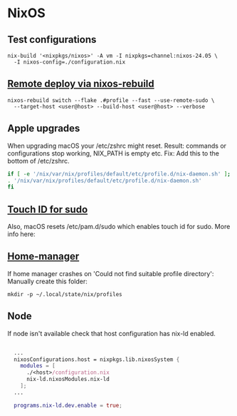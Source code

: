 # NixOS

## Test configurations

```console
nix-build '<nixpkgs/nixos>' -A vm -I nixpkgs=channel:nixos-24.05 \
  -I nixos-config=./configuration.nix
```

## [Remote deploy via nixos-rebuild](https://nixos.wiki/wiki/Nixos-rebuild)

```console
nixos-rebuild switch --flake .#profile --fast --use-remote-sudo \
  --target-host <user@host> --build-host <user@host> --verbose
```

## Apple upgrades

When upgrading macOS your /etc/zshrc might reset.
Result: commands or configurations stop working, NIX_PATH is empty etc.
Fix: Add this to the bottom of /etc/zshrc.

```zsh
if [ -e '/nix/var/nix/profiles/default/etc/profile.d/nix-daemon.sh' ]; then
. '/nix/var/nix/profiles/default/etc/profile.d/nix-daemon.sh'
fi

```

## [Touch ID for sudo](https://daiderd.com/nix-darwin/manual/index.html#opt-security.pam.enableSudoTouchIdAuth)

Also, macOS resets /etc/pam.d/sudo which enables touch id for sudo.
More info here:

## [Home-manager](https://home-manager-options.extranix.com/)

If home manager crashes on 'Could not find suitable profile directory':
Manually create this folder:

```console
mkdir -p ~/.local/state/nix/profiles
```

## Node

If node isn't available check that host configuration has nix-ld enabled.

```nix

  ...
  nixosConfigurations.host = nixpkgs.lib.nixosSystem {
    modules = [
      ./<host>/configuration.nix
      nix-ld.nixosModules.nix-ld
    ];
  ...

  programs.nix-ld.dev.enable = true;
```
